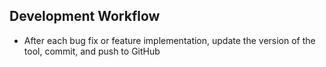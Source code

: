 ## Development Workflow
- After each bug fix or feature implementation, update the version of the tool, commit, and push to GitHub